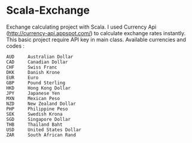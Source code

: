 Scala-Exchange
=================

Exchange calculating project with Scala. I used Currency Api (http://currency-api.appspot.com/) to calculate exchange rates instantly.
This basic project require API key in main class. Available currencies and codes :

    AUD 	Australian Dollar
  	CAD 	Canadian Dollar
  	CHF 	Swiss Franc
  	DKK 	Danish Krone
  	EUR 	Euro
  	GBP 	Pound Sterling
  	HKD 	Hong Kong Dollar
  	JPY 	Japanese Yen
  	MXN 	Mexican Peso
  	NZD 	New Zealand Dollar
  	PHP 	Philippine Peso
  	SEK 	Swedish Krona
  	SGD 	Singapore Dollar
  	THB 	Thailand Baht
  	USD 	United States Dollar
  	ZAR 	South African Rand

